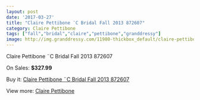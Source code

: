 ```yaml
---
layout: post
date: '2017-03-27'
title: "Claire Pettibone ¨C Bridal Fall 2013 872607"
category: Claire Pettibone
tags: ["fall","bridal","claire","pettibone","granddressy"]
image: http://img.granddressy.com/11980-thickbox_default/claire-pettibone-c-bridal-fall-2013-872607.jpg
---
```

Claire Pettibone ¨C Bridal Fall 2013 872607

On Sales: **$327.99**
<a href="https://www.granddressy.com/en/claire-pettibone/11075-claire-pettibone-c-bridal-fall-2013-872607.html"><amp-img layout="responsive" width="600" height="600" src="//img.granddressy.com/11980-thickbox_default/claire-pettibone-c-bridal-fall-2013-872607.jpg" alt="Claire Pettibone ¨C Bridal Fall 2013 872607 0" /></a>

Buy it: [Claire Pettibone ¨C Bridal Fall 2013 872607](https://www.granddressy.com/en/claire-pettibone/11075-claire-pettibone-c-bridal-fall-2013-872607.html "Claire Pettibone ¨C Bridal Fall 2013 872607")

View more: [Claire Pettibone](https://www.granddressy.com/en/28-claire-pettibone "Claire Pettibone")